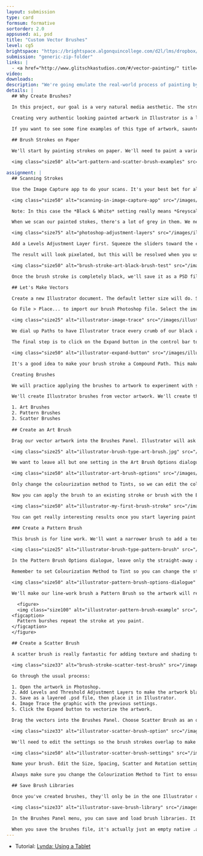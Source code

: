 ```yaml
---
layout: submission
type: card
formsum: formative
sortorder: 2.0
appsused: ai, psd
title: "Custom Vector Brushes"
level: cg5
brightspace: "https://brightspace.algonquincollege.com/d2l/lms/dropbox/user/folder_submit_files.d2l?db=86519&grpid=0&isprv=0&bp=0&ou=92682"
submission: "generic-zip-folder"
links: |
  - <a href="http://www.glitschkastudios.com/#/vector-painting/" title="Examples of painting in Illustrator." target="_blank">Glitschka Studios</a>
video: 
downloads: 
description: "We're going emulate the real-world process of painting by creating natural-looking brushes."
details: | 
  ## Why Create Brushes?

  In this project, our goal is a very natural media aesthetic. The strokes we'll apply in Illustrator will be our own creations. This makes our artwork all the more unique.

  Creating very authentic looking painted artwork in Illustrator is a lot of fun. We'll explore the process from paint brush to vectors, aiming to get a very natural look. The very first step is to draw on paper with paint and actual brushes.

  If you want to see some fine examples of this type of artwork, saunter over to <a href="http://www.glitschkastudios.com/#/vector-painting/" title="Examples of painting in Illustrator." target="_blank">Glitschka Studios</a>. He's a talented artist who really makes the most of Illustrator's paint capabilites.
 
  ## Brush Strokes on Paper

  We'll start by painting strokes on paper. We'll need to paint a variety of types of strokes. Make variations on three different types. Create strokes of varying darkness, length and width. These will made into Art Brushes. Make narrower strokes for line work, which will be made into Pattern Brushes. Lastly, use a old toothbrush to spatter paint on the page. These will be made into Scatter Brushes.

  <img class="size50" alt="art-pattern-and-scatter-brush-examples" src="/images/illustrator-custom-vector-brushes/art-pattern-and-scatter-brush-examples.jpg">

assignment: |
  ## Scanning Strokes

  Use the Image Capture app to do your scans. It's your best bet for all your scanning needs and it's right in your Applications folder. 

  <img class="size50" alt="scanning-in-image-capture-app" src="/images/illustrator-custom-vector-brushes/scanning-in-image-capture-app.jpg"> 

  Note: In this case the *Black & White* setting really means *Greyscale*. Never use the bitmap scanning mode -- ever. Scan in greyscale, then convert a copy of the file to bitmap mode in Photoshop. 

  When we scan our painted stokes, there's a lot of grey in them. We need to make this completely black. We'll use Levels and Threshold Adjustment Layers to get there.

  <img class="size75" alt="photoshop-adjustment-layers" src="/images/illustrator-custom-vector-brushes/photoshop-adjustment-layers.jpg">

  Add a Levels Adjustment Layer first. Squeeze the sliders toward the center to increase the contrast. Once you're satisfied with the result, you can add a Threshold Adjustment Layer to get rid of any remaining greys. You can use the slider to affect the black/white balance.

  The result will look pixelated, but this will be resolved when you use Image Trace in Illustrator. If ever you don't like the traced result, go back to Photoshop to change the Adjustment Layer settings.

  <img class="size50" alt="brush-stroke-art-black-brush-test" src="/images/illustrator-custom-vector-brushes/brush-stroke-art-black-brush-test.jpg">

  Once the brush stroke is completely black, we'll save it as a PSD file. Save the native file into your project folder as a .psd with all its layers, so you can come back to it to make changes if needed.

  ## Let's Make Vectors

  Create a new Illustrator document. The default letter size will do. Save it into your project folder.

  Go File > Place... to import our brush Photoshop file. Select the image, then go Window > Image Trace...

  <img class="size25" alt="illustrator-image-trace" src="/images/illustrator-custom-vector-brushes/illustrator-image-trace.jpg">

  We dial up Paths to have Illustrator trace every crumb of our black artwork. We reduce the Noise setting to actually increase the amount of noise.

  The final step is to click on the Expand button in the control bar to actually vectorize our artwork.

  <img class="size50" alt="illustrator-expand-button" src="/images/illustrator-custom-vector-brushes/illustrator-expand-button.jpg">

  It's a good idea to make your brush stroke a Compound Path. This makes Illustrator treat the artwork as one chunk of vector despite the fact it's made up of many pieces.

  Creating Brushes

  We will practice applying the brushes to artwork to experiment with stroke weight, colour, shapes, opacity and blending modes. The goal is to achieve a natural and organic look.

  We'll create Illustrator brushes from vector artwork. We'll create three different types of brushes.

  1. Art Brushes
  2. Pattern Brushes
  3. Scatter Brushes
    
  ## Create an Art Brush

  Drag our vector artwork into the Brushes Panel. Illustrator will ask which type of brush we want to make. In this case, it's an Art Brush.

  <img class="size25" alt="illustrator-brush-type-art-brush.jpg" src="/images/illustrator-custom-vector-brushes/illustrator-brush-type-art-brush.jpg">

  We want to leave all but one setting in the Art Brush Options dialogue.

  <img class="size50" alt="illustrator-art-brush-options" src="/images/illustrator-custom-vector-brushes/illustrator-art-brush-options.jpg">

  Only change the colourization method to Tints, so we can edit the colour of the brush on the fly. If we don't choose this, it will be an only-black brush.

  Now you can apply the brush to an existing stroke or brush with the Brush Tool to see what it looks like.

  <img class="size50" alt="illustrator-my-first-brush-stroke" src="/images/illustrator-custom-vector-brushes/illustrator-my-first-brush-stroke.jpg">

  You can get really interesting results once you start layering paint strokes with transparency and blend modes.

  ### Create a Pattern Brush

  This brush is for line work. We'll want a narrower brush to add a textured stroke to some of the shapes we draw. Sometimes the bigger Art Brush is too wide for this. A narrower brush stroke comes in handy.

  <img class="size25" alt="illustrator-brush-type-pattern-brush" src="/images/illustrator-custom-vector-brushes/illustrator-brush-type-pattern-brush.jpg">

  In the Pattern Brush Options dialogue, leave only the straight-away artwork. Set all the corner options to None.

  Remember to set Colourization Method to Tint so you can change the stroke colour of the brush.

  <img class="size50" alt="illustrator-pattern-brush-options-dialogue" src="/images/illustrator-custom-vector-brushes/illustrator-pattern-brush-options-dialogue.jpg">

  We'll make our line-work brush a Pattern Brush so the artwork will repeat rather than stretch. The repetition won't be apparent at all when you use it in your illustration.

    <figure>
    <img class="size100" alt="illustrator-pattern-brush-example" src="/images/illustrator-custom-vector-brushes/illustrator-pattern-brush-example.jpg">
  <figcaption>
    Pattern burshes repeat the stroke at you paint.
  </figcaption>
  </figure>

  ## Create a Scatter Brush

  A scatter brush is really fantastic for adding texture and shading to your painting in Illustrator.

  <img class="size33" alt="brush-stroke-scatter-test-brush" src="/images/illustrator-custom-vector-brushes/brush-stroke-scatter-test-brush.jpg">

  Go through the usual process:

  1. Open the artwork in Photoshop.
  2. Add Levels and Threshold Adjustment Layers to make the artwork black.
  3. Save as a layered .psd file, then place it in Illustrator.
  4. Image Trace the graphic with the previous settings.
  5. Click the Expand button to vectorize the artwork.

  Drag the vectors into the Brushes Panel. Choose Scatter Brush as an option.

  <img class="size33" alt="illustrator-scatter-brush-option" src="/images/illustrator-custom-vector-brushes/illustrator-scatter-brush-option.jpg">

  We'll need to edit the settings so the brush strokes overlap to make continuous spatter strokes. The best way to preview the result of the options is to create the brush with the default settings. Click OK. Apply the default brush to a stroke, then double-click on the brush again to open its settings. Turn on Preview.

  <img class="size50" alt="illustrator-scatter-brush-settings" src="/images/illustrator-custom-vector-brushes/illustrator-scatter-brush-settings.jpg">

  Name your brush. Edit the Size, Spacing, Scatter and Rotation settings to make the existing stroke look the way you want.

  Always make sure you change the Colourization Method to Tint to ensure you can change the stroke colour.

  ## Save Brush Libraries

  Once you've created brushes, they'll only be in the one Illustrator document. It's best to export the brush library so you can load it into a new document.

  <img class="size33" alt="illustrator-save-brush-library" src="/images/illustrator-custom-vector-brushes/illustrator-save-brush-library.jpg">

  In the Brushes Panel menu, you can save and load brush libraries. It's best to save your new custom brushes as a file on your computer so you can load them into any document.

  When you save the brushes file, it's actually just an empty native .ai file. To load it into another document, simply go to the Brushes Panel menu, then choose <span class="command">Open Brush Library > Other...</span>
---
```

* Tutorial: [Lynda: Using a Tablet](https://www.lynda.com/Illustrator-tutorials/Using-Wacom-Tablets-Illustrator/374180-2.html)
